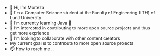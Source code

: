 - 👋 Hi, I’m Morteza
- 💁 I'm a Computer Science student at the Faculty of Engineering (LTH) of Lund University 
- 🌱 I’m currently learning Java 🙂
- 👀 I’m interested in contributing to more open source projects and thus get more exprience
- 💞️ I’m looking to collaborate with other content creators 
- My current goal is to contribute to more open source projects
- 📫 How to reach me ...

<!---
Pocoya/Pocoya is a ✨ special ✨ repository because its `README.md` (this file) appears on your GitHub profile.
You can click the Preview link to take a look at your changes.
--->
